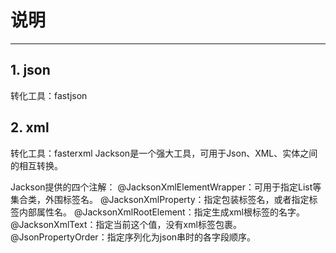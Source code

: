 # 说明 #

----------
## 1. json ##
转化工具：fastjson
## 2. xml ##
转化工具：fasterxml
Jackson是一个强大工具，可用于Json、XML、实体之间的相互转换。

Jackson提供的四个注解：
@JacksonXmlElementWrapper：可用于指定List等集合类，外围标签名。
@JacksonXmlProperty：指定包装标签名，或者指定标签内部属性名。
@JacksonXmlRootElement：指定生成xml根标签的名字。
@JacksonXmlText：指定当前这个值，没有xml标签包裹。 
@JsonPropertyOrder：指定序列化为json串时的各字段顺序。
